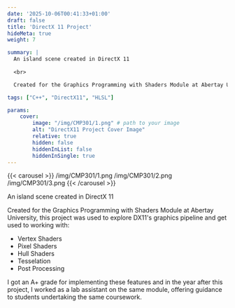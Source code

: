 ```yaml
---
date: '2025-10-06T00:41:33+01:00'
draft: false
title: 'DirectX 11 Project'
hideMeta: true
weight: 7

summary: |
  An island scene created in DirectX 11 
          
  <br>

  Created for the Graphics Programming with Shaders Module at Abertay University.

tags: ["C++", "DirectX11", "HLSL"]

params:
    cover:
        image: "/img/CMP301/1.png" # path to your image
        alt: "DirectX11 Project Cover Image"
        relative: true
        hidden: false
        hiddenInList: false
        hiddenInSingle: true
---
```

{{< carousel >}}
/img/CMP301/1.png
/img/CMP301/2.png
/img/CMP301/3.png
{{< /carousel >}}


An island scene created in DirectX 11

Created for the Graphics Programming with Shaders Module at Abertay University, this project was used to explore DX11's graphics pipeline and get used to working with:

  -  Vertex Shaders
  -  Pixel Shaders
  -  Hull Shaders
  -  Tesselation
  -  Post Processing

I got an A+ grade for implementing these features and in the year after this project, I worked as a lab assistant on the same module, offering guidance to students undertaking the same coursework.
